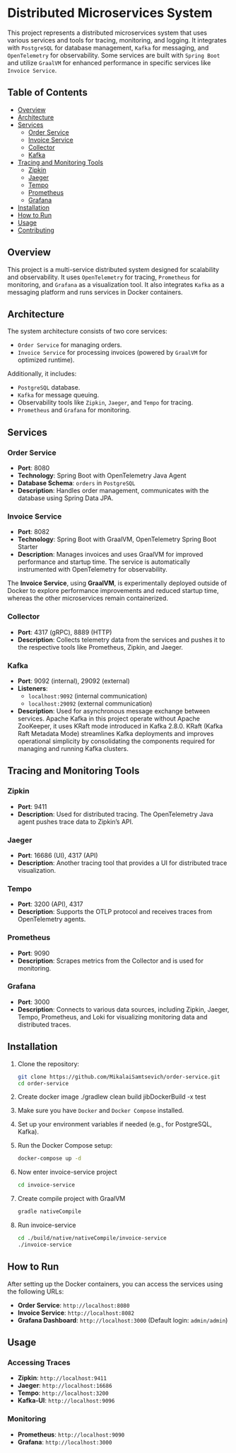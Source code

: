 # Distributed Microservices System

This project represents a distributed microservices system that uses various services and tools for tracing, monitoring, and logging. It integrates with `PostgreSQL` for database management, `Kafka` for messaging, and `OpenTelemetry` for observability. Some services are built with `Spring Boot` and utilize `GraalVM` for enhanced performance in specific services like `Invoice Service`.

## Table of Contents
- [Overview](#overview)
- [Architecture](#architecture)
- [Services](#services)
    - [Order Service](#order-service)
    - [Invoice Service](#invoice-service)
    - [Collector](#collector)
    - [Kafka](#kafka)
- [Tracing and Monitoring Tools](#tracing-and-monitoring-tools)
    - [Zipkin](#zipkin)
    - [Jaeger](#jaeger)
    - [Tempo](#tempo)
    - [Prometheus](#prometheus)
    - [Grafana](#grafana)
- [Installation](#installation)
- [How to Run](#how-to-run)
- [Usage](#usage)
- [Contributing](#contributing)

## Overview

This project is a multi-service distributed system designed for scalability and observability. It uses `OpenTelemetry` for tracing, `Prometheus` for monitoring, and `Grafana` as a visualization tool. It also integrates `Kafka` as a messaging platform and runs services in Docker containers.

## Architecture

The system architecture consists of two core services:
- `Order Service` for managing orders.
- `Invoice Service` for processing invoices (powered by `GraalVM` for optimized runtime).

Additionally, it includes:
- `PostgreSQL` database.
- `Kafka` for message queuing.
- Observability tools like `Zipkin`, `Jaeger`, and `Tempo` for tracing.
- `Prometheus` and `Grafana` for monitoring.

## Services

### Order Service
- **Port**: 8080
- **Technology**: Spring Boot with OpenTelemetry Java Agent
- **Database Schema**: `orders` in `PostgreSQL`
- **Description**: Handles order management, communicates with the database using Spring Data JPA.

### Invoice Service
- **Port**: 8082
- **Technology**: Spring Boot with GraalVM, OpenTelemetry Spring Boot Starter
- **Description**: Manages invoices and uses GraalVM for improved performance and startup time. The service is automatically instrumented with OpenTelemetry for observability.

The **Invoice Service**, using **GraalVM**, is experimentally deployed outside of Docker to explore performance improvements and reduced startup time, whereas the other microservices remain containerized.

### Collector
- **Port**: 4317 (gRPC), 8889 (HTTP)
- **Description**: Collects telemetry data from the services and pushes it to the respective tools like Prometheus, Zipkin, and Jaeger.

### Kafka
- **Port**: 9092 (internal), 29092 (external)
- **Listeners**:
    - `localhost:9092` (internal communication)
    - `localhost:29092` (external communication)
- **Description**: Used for asynchronous message exchange between services.
  Apache Kafka in this project operate without Apache ZooKeeper, it uses KRaft mode introduced in Kafka 2.8.0.
  KRaft (Kafka Raft Metadata Mode) streamlines Kafka deployments and improves operational simplicity by consolidating the components required for managing and running Kafka clusters.

## Tracing and Monitoring Tools

### Zipkin
- **Port**: 9411
- **Description**: Used for distributed tracing. The OpenTelemetry Java agent pushes trace data to Zipkin’s API.

### Jaeger
- **Port**: 16686 (UI), 4317 (API)
- **Description**: Another tracing tool that provides a UI for distributed trace visualization.

### Tempo
- **Port**: 3200 (API), 4317
- **Description**: Supports the OTLP protocol and receives traces from OpenTelemetry agents.

### Prometheus
- **Port**: 9090
- **Description**: Scrapes metrics from the Collector and is used for monitoring.

### Grafana
- **Port**: 3000
- **Description**: Connects to various data sources, including Zipkin, Jaeger, Tempo, Prometheus, and Loki for visualizing monitoring data and distributed traces.

## Installation

1. Clone the repository:
   ```bash
   git clone https://github.com/MikalaiSamtsevich/order-service.git
   cd order-service
   ```

2. Create docker image ./gradlew clean build jibDockerBuild -x test

3. Make sure you have `Docker` and `Docker Compose` installed.

4. Set up your environment variables if needed (e.g., for PostgreSQL, Kafka).

5. Run the Docker Compose setup:
   ```bash
   docker-compose up -d
   ```
6. Now enter invoice-service project
   ```bash
   cd invoice-service
   ```
7. Create compile project with GraalVM
   ```bash
   gradle nativeCompile
   ```
8. Run invoice-service
   ```bash
   cd ./build/native/nativeCompile/invoice-service
   ./invoice-service
   ```

## How to Run

After setting up the Docker containers, you can access the services using the following URLs:

- **Order Service**: `http://localhost:8080`
- **Invoice Service**: `http://localhost:8082`
- **Grafana Dashboard**: `http://localhost:3000` (Default login: `admin/admin`)

## Usage

### Accessing Traces
- **Zipkin**: `http://localhost:9411`
- **Jaeger**: `http://localhost:16686`
- **Tempo**: `http://localhost:3200`
- **Kafka-UI**: `http://localhost:9096`

### Monitoring
- **Prometheus**: `http://localhost:9090`
- **Grafana**: `http://localhost:3000`